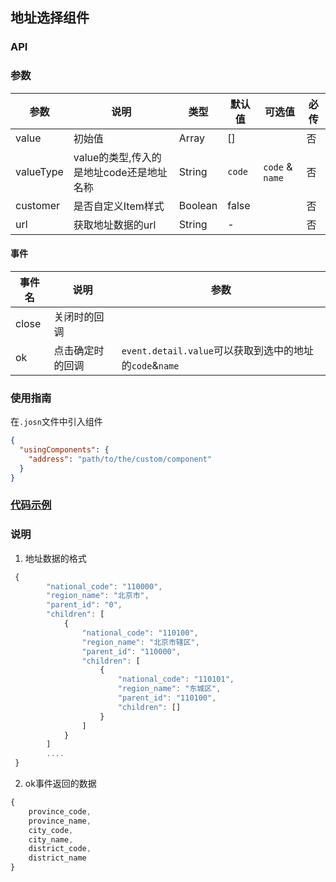 ## 地址选择组件

### API

### 参数
| 参数       | 说明      | 类型       | 默认值       | 可选值      | 必传      |
|-----------|-----------|-----------|-------------|-------------|-------------|
| value | 初始值 | Array | [] | | 否 |
| valueType | value的类型,传入的是地址code还是地址名称 | String | `code` | `code` & `name` | 否 |
| customer | 是否自定义Item样式 | Boolean | false |  | 否 |
| url | 获取地址数据的url | String | - |  | 否 |

#### 事件
| 事件名       | 说明      | 参数       |
|-----------|-----------|-----------|
| close | 关闭时的回调 | |
| ok | 点击确定时的回调 | `event.detail.value`可以获取到选中的地址的`code`&`name` |

### 使用指南
在`.josn`文件中引入组件
```json
{
  "usingComponents": {
    "address": "path/to/the/custom/component"
  }
}
```

### [代码示例](https://github.com/wya-team/wya-mc/blob/master/example/pages/address/address.wxml)

### 说明
1. 地址数据的格式
```js
 {
        "national_code": "110000",
        "region_name": "北京市",
        "parent_id": "0",
        "children": [
            {
                "national_code": "110100",
                "region_name": "北京市辖区",
                "parent_id": "110000",
                "children": [
                    {
                        "national_code": "110101",
                        "region_name": "东城区",
                        "parent_id": "110100",
                        "children": []
                    }
                ]
            }
        ]
        ....
 }
```
2. ok事件返回的数据
```js
{
    province_code, 
    province_name,
    city_code, 
    city_name,
    district_code, 
    district_name
}
```